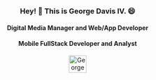 
<h3 align="center">Hey! 👋 This is George Davis IV. 😄 </h3>

<h4 align="center">Digital Media Manager and Web/App Developer</h4>	<h4 align="center">Mobile FullStack Developer and Analyst</h4>

<p align="center">	<p align="center">
  <a href="https://www.linkedin.com/in/tech_andgar/" target="_blank">	  <a href="https://www.linkedin.com/in/gdavisiv/" target="_blank">
  <img alt="George Davis IV on Linkedin" src="https://avatars3.githubusercontent.com/u/357098?s=200&v=4" width="40" height="40" >
